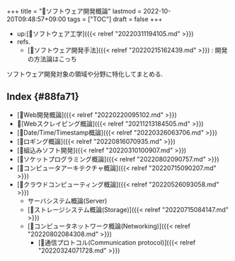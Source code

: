+++
title = "📂ソフトウェア開発概論"
lastmod = 2022-10-20T09:48:57+09:00
tags = ["TOC"]
draft = false
+++

-   up:[📁ソフトウェア工学]({{< relref "20220311194105.md" >}})
-   refs.
    -   [📂ソフトウェア開発手法]({{< relref "20220215162439.md" >}}) : 開発の方法論はこっち

ソフトウェア開発対象の領域や分野に特化してまとめる.


## Index {#88fa71}

-   [📝Web開発概論]({{< relref "20220220095102.md" >}})
-   📝[Webスクレイピング概論]({{< relref "20211213184505.md" >}})
-   [📝Date/Time/Timestamp概論]({{< relref "20220326063706.md" >}})
-   [📝ロギング概論]({{< relref "20220816070935.md" >}})
-   [📝組込みソフト開発]({{< relref "20220310100907.md" >}})
-   [📝ソケットプログラミング概論]({{< relref "20220802090757.md" >}})
-   [📝コンピュータアーキテクチャ概論]({{< relref "20220715090207.md" >}})
-   [📝クラウドコンピューティング概論]({{< relref "20220526093058.md" >}})
    -   サーバシステム概論(Server)
    -   [📝ストレージシステム概論(Storage)]({{< relref "20220715084147.md" >}})
    -   [📝コンピュータネットワーク概論(Networking)]({{< relref "20220802084308.md" >}})
        -   [📝通信プロトコル(Communication protocol)]({{< relref "20220324071728.md" >}})
